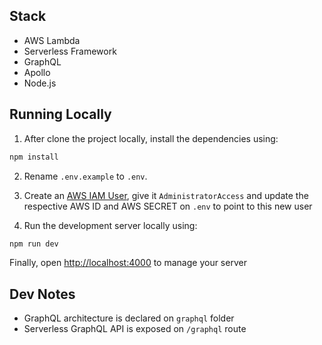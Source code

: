 ## Stack

- AWS Lambda
- Serverless Framework
- GraphQL
- Apollo
- Node.js

## Running Locally

1. After clone the project locally, install the dependencies using:

```bash
npm install
```

2. Rename `.env.example` to `.env`.

3. Create an [AWS IAM User](https://console.aws.amazon.com/iam/home#/users$new?step=details), give it `AdministratorAccess` and update the respective AWS ID and AWS SECRET on `.env` to point to this new user

4. Run the development server locally using:

```bash
npm run dev
```

Finally, open [http://localhost:4000](http://localhost:4000) to manage your server

## Dev Notes

- GraphQL architecture is declared on `graphql` folder
- Serverless GraphQL API is exposed on `/graphql` route
